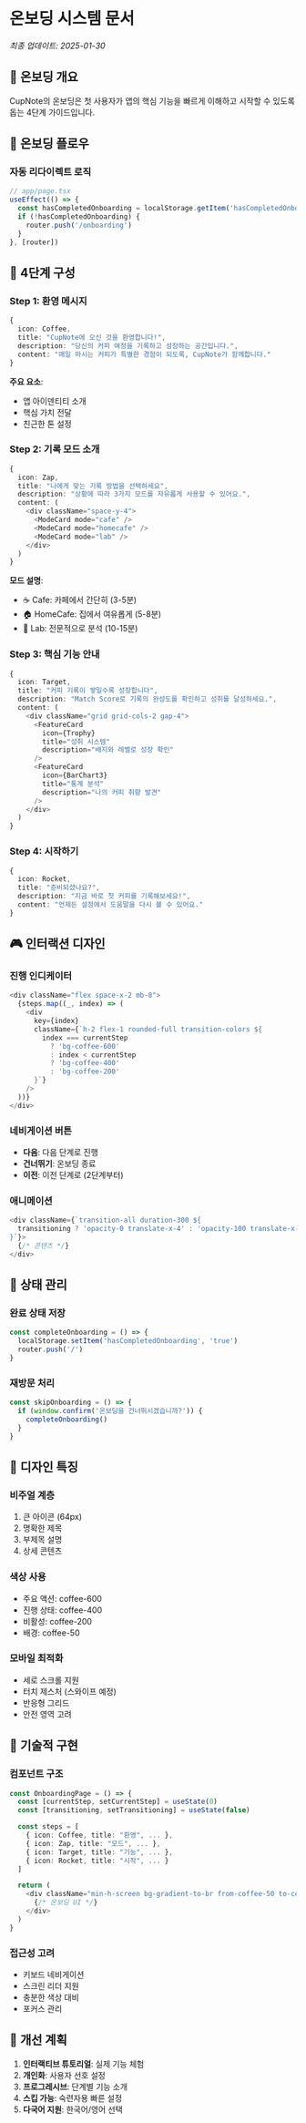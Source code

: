 # 온보딩 시스템 문서

_최종 업데이트: 2025-01-30_

## 🎯 온보딩 개요

CupNote의 온보딩은 첫 사용자가 앱의 핵심 기능을 빠르게 이해하고 시작할 수 있도록 돕는 4단계 가이드입니다.

## 📱 온보딩 플로우

### **자동 리다이렉트 로직**

```typescript
// app/page.tsx
useEffect(() => {
  const hasCompletedOnboarding = localStorage.getItem('hasCompletedOnboarding')
  if (!hasCompletedOnboarding) {
    router.push('/onboarding')
  }
}, [router])
```

## 🎨 4단계 구성

### **Step 1: 환영 메시지**

```typescript
{
  icon: Coffee,
  title: "CupNote에 오신 것을 환영합니다!",
  description: "당신의 커피 여정을 기록하고 성장하는 공간입니다.",
  content: "매일 마시는 커피가 특별한 경험이 되도록, CupNote가 함께합니다."
}
```

**주요 요소**:

- 앱 아이덴티티 소개
- 핵심 가치 전달
- 친근한 톤 설정

### **Step 2: 기록 모드 소개**

```typescript
{
  icon: Zap,
  title: "나에게 맞는 기록 방법을 선택하세요",
  description: "상황에 따라 3가지 모드를 자유롭게 사용할 수 있어요.",
  content: (
    <div className="space-y-4">
      <ModeCard mode="cafe" />
      <ModeCard mode="homecafe" />
      <ModeCard mode="lab" />
    </div>
  )
}
```

**모드 설명**:

- ☕ Cafe: 카페에서 간단히 (3-5분)
- 🏠 HomeCafe: 집에서 여유롭게 (5-8분)
- 🔬 Lab: 전문적으로 분석 (10-15분)

### **Step 3: 핵심 기능 안내**

```typescript
{
  icon: Target,
  title: "커피 기록이 쌓일수록 성장합니다",
  description: "Match Score로 기록의 완성도를 확인하고 성취를 달성하세요.",
  content: (
    <div className="grid grid-cols-2 gap-4">
      <FeatureCard
        icon={Trophy}
        title="성취 시스템"
        description="배지와 레벨로 성장 확인"
      />
      <FeatureCard
        icon={BarChart3}
        title="통계 분석"
        description="나의 커피 취향 발견"
      />
    </div>
  )
}
```

### **Step 4: 시작하기**

```typescript
{
  icon: Rocket,
  title: "준비되셨나요?",
  description: "지금 바로 첫 커피를 기록해보세요!",
  content: "언제든 설정에서 도움말을 다시 볼 수 있어요."
}
```

## 🎮 인터랙션 디자인

### **진행 인디케이터**

```typescript
<div className="flex space-x-2 mb-8">
  {steps.map((_, index) => (
    <div
      key={index}
      className={`h-2 flex-1 rounded-full transition-colors ${
        index === currentStep
          ? 'bg-coffee-600'
          : index < currentStep
          ? 'bg-coffee-400'
          : 'bg-coffee-200'
      }`}
    />
  ))}
</div>
```

### **네비게이션 버튼**

- **다음**: 다음 단계로 진행
- **건너뛰기**: 온보딩 종료
- **이전**: 이전 단계로 (2단계부터)

### **애니메이션**

```typescript
<div className={`transition-all duration-300 ${
  transitioning ? 'opacity-0 translate-x-4' : 'opacity-100 translate-x-0'
}`}>
  {/* 콘텐츠 */}
</div>
```

## 💾 상태 관리

### **완료 상태 저장**

```typescript
const completeOnboarding = () => {
  localStorage.setItem('hasCompletedOnboarding', 'true')
  router.push('/')
}
```

### **재방문 처리**

```typescript
const skipOnboarding = () => {
  if (window.confirm('온보딩을 건너뛰시겠습니까?')) {
    completeOnboarding()
  }
}
```

## 🎨 디자인 특징

### **비주얼 계층**

1. 큰 아이콘 (64px)
2. 명확한 제목
3. 부제목 설명
4. 상세 콘텐츠

### **색상 사용**

- 주요 액션: coffee-600
- 진행 상태: coffee-400
- 비활성: coffee-200
- 배경: coffee-50

### **모바일 최적화**

- 세로 스크롤 지원
- 터치 제스처 (스와이프 예정)
- 반응형 그리드
- 안전 영역 고려

## 🔧 기술적 구현

### **컴포넌트 구조**

```typescript
const OnboardingPage = () => {
  const [currentStep, setCurrentStep] = useState(0)
  const [transitioning, setTransitioning] = useState(false)

  const steps = [
    { icon: Coffee, title: "환영", ... },
    { icon: Zap, title: "모드", ... },
    { icon: Target, title: "기능", ... },
    { icon: Rocket, title: "시작", ... }
  ]

  return (
    <div className="min-h-screen bg-gradient-to-br from-coffee-50 to-coffee-100">
      {/* 온보딩 UI */}
    </div>
  )
}
```

### **접근성 고려**

- 키보드 네비게이션
- 스크린 리더 지원
- 충분한 색상 대비
- 포커스 관리

## 🚀 개선 계획

1. **인터랙티브 튜토리얼**: 실제 기능 체험
2. **개인화**: 사용자 선호 설정
3. **프로그레시브**: 단계별 기능 소개
4. **스킵 가능**: 숙련자용 빠른 설정
5. **다국어 지원**: 한국어/영어 선택

